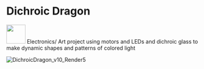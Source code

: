 # Dichroic Dragon
<img src="https://user-images.githubusercontent.com/17936867/231169237-148e1da9-27d9-49a1-90c7-7f9b397692ac.svg" width="50" height="50"/>
Electronics/ Art project using motors and LEDs and dichroic glass to make dynamic shapes and patterns of colored light

![DichroicDragon_v10_Render5](https://user-images.githubusercontent.com/17936867/231165548-66d93941-7d3c-408b-8308-696b263351a8.png)
